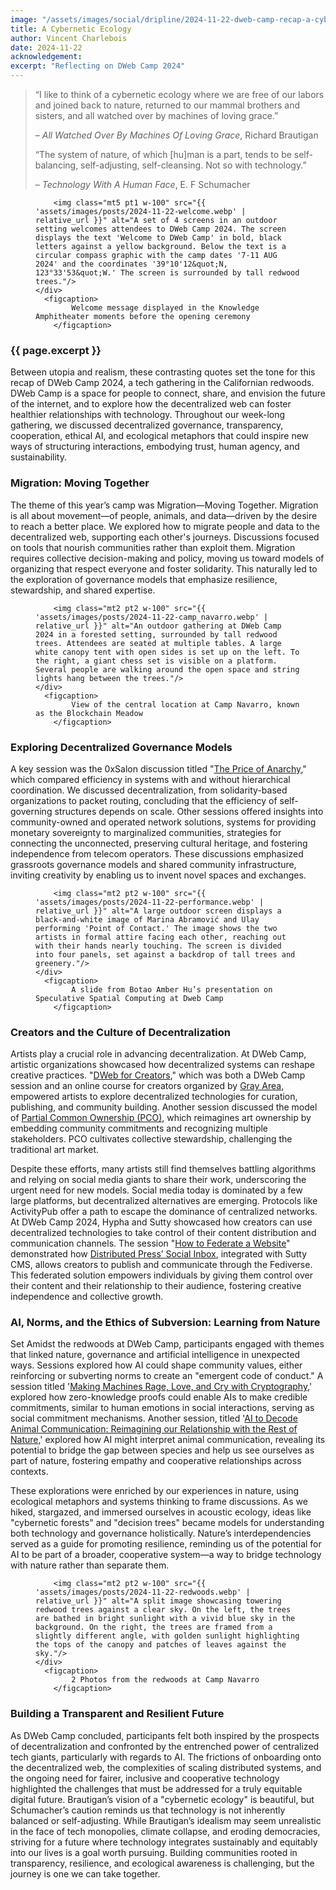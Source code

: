 ```yaml
---
image: "/assets/images/social/dripline/2024-11-22-dweb-camp-recap-a-cybernetic-ecology.webp"
title: A Cybernetic Ecology
author: Vincent Charlebois
date: 2024-11-22
acknowledgement: 
excerpt: "Reflecting on DWeb Camp 2024"
---
```



> “I like to think of a cybernetic ecology where we are free of our labors and joined back to nature, returned to our mammal brothers and sisters, and all watched over by machines of loving grace.” 
>                
> <p class="tr"> – <i>All Watched Over By Machines Of Loving Grace</i>, Richard Brautigan</p>
>
> “The system of nature, of which [hu]man is a part, tends to be self-balancing, self-adjusting, self-cleansing. Not so with technology.” 
>                
> <p class="tr"> – <i>Technology With A Human Face</i>, E. F Schumacher</p>

<figure class="pb4">
    <div class='flex items-center justify-center' style="width: 100%;">

        <img class="mt5 pt1 w-100" src="{{ 'assets/images/posts/2024-11-22-welcome.webp' | relative_url }}" alt="A set of 4 screens in an outdoor setting welcomes attendees to DWeb Camp 2024. The screen displays the text 'Welcome to DWeb Camp' in bold, black letters against a yellow background. Below the text is a circular compass graphic with the camp dates '7-11 AUG 2024' and the coordinates '39°10'12&quot;N, 123°33'53&quot;W.' The screen is surrounded by tall redwood trees."/>
    </div>
      <figcaption>
            Welcome message displayed in the Knowledge Amphitheater moments before the opening ceremony
        </figcaption>
</figure>

### {{ page.excerpt }}

Between utopia and realism, these contrasting quotes set the tone for this recap of DWeb Camp 2024, a tech gathering in the Californian redwoods. DWeb Camp is a space for people to connect, share, and envision the future of the internet, and to explore how the decentralized web can foster healthier relationships with technology. Throughout our week-long gathering, we discussed decentralized governance, transparency, cooperation, ethical AI, and ecological metaphors that could inspire new ways of structuring interactions, embodying trust, human agency, and sustainability.

### Migration: Moving Together

The theme of this year’s camp was Migration—Moving Together. Migration is all about movement—of people, animals, and data—driven by the desire to reach a better place. We explored how to migrate people and data to the decentralized web, supporting each other's journeys. Discussions focused on tools that nourish communities rather than exploit them. Migration requires collective decision-making and policy, moving us toward models of organizing that respect everyone and foster solidarity. This naturally led to the exploration of governance models that emphasize resilience, stewardship, and shared expertise. 

<figure class="pb4">
    <div class='flex items-center justify-center' style="width: 100%;">

        <img class="mt2 pt2 w-100" src="{{ 'assets/images/posts/2024-11-22-camp_navarro.webp' | relative_url }}" alt="An outdoor gathering at DWeb Camp 2024 in a forested setting, surrounded by tall redwood trees. Attendees are seated at multiple tables. A large white canopy tent with open sides is set up on the left. To the right, a giant chess set is visible on a platform. Several people are walking around the open space and string lights hang between the trees."/>
    </div>
      <figcaption>
            View of the central location at Camp Navarro, known as the Blockchain Meadow
        </figcaption>
</figure>

### Exploring Decentralized Governance Models

A key session was the 0xSalon discussion titled "[The Price of Anarchy](https://dwebcamp2024.sched.com/event/1gxXo/0xsalon-discussion-on-the-price-of-anarchy)," which compared efficiency in systems with and without hierarchical coordination. We discussed decentralization, from solidarity-based organizations to packet routing, concluding that the efficiency of self-governing structures depends on scale. Other sessions offered insights into community-owned and operated network solutions, systems for providing monetary sovereignty to marginalized communities, strategies for connecting the unconnected, preserving cultural heritage, and fostering independence from telecom operators. These discussions emphasized grassroots governance models and shared community infrastructure, inviting creativity by enabling us to invent novel spaces and exchanges.


<figure class="pb4">
    <div class='flex items-center justify-center' style="width: 100%;">

        <img class="mt2 pt2 w-100" src="{{ 'assets/images/posts/2024-11-22-performance.webp' | relative_url }}" alt="A large outdoor screen displays a black-and-white image of Marina Abramović and Ulay performing 'Point of Contact.' The image shows the two artists in formal attire facing each other, reaching out with their hands nearly touching. The screen is divided into four panels, set against a backdrop of tall trees and greenery."/>
    </div>
      <figcaption>
            A slide from Botao Amber Hu’s presentation on Speculative Spatial Computing at Dweb Camp
        </figcaption>
</figure>

### Creators and the Culture of Decentralization

Artists play a crucial role in advancing decentralization. At DWeb Camp, artistic organizations showcased how decentralized systems can reshape creative practices. "[DWeb for Creators](https://grayarea.org/course/dweb-for-creators/)," which was both a DWeb Camp session and an online course for creators organized by [Gray Area](https://grayarea.org/), empowered artists to explore decentralized technologies for curation, publishing, and community building. Another session discussed the model of [Partial Common Ownership (PCO)](https://www.radicalxchange.org/wiki/partial-common-ownership/), which reimagines art ownership by embedding community commitments and recognizing multiple stakeholders. PCO cultivates collective stewardship, challenging the traditional art market.  

Despite these efforts, many artists still find themselves battling algorithms and relying on social media giants to share their work, underscoring the urgent need for new models. Social media today is dominated by a few large platforms, but decentralized alternatives are emerging. Protocols like ActivityPub offer a path to escape the dominance of centralized networks. At DWeb Camp 2024, Hypha and Sutty showcased how creators can use decentralized technologies to take control of their content distribution and communication channels. The session "[How to Federate a Website](https://dwebcamp2024.sched.com/event/1gxZ7)" demonstrated how [Distributed Press’ Social Inbox](https://docs.distributed.press/social-inbox/), integrated with Sutty CMS, allows creators to publish and communicate through the Fediverse. This federated solution empowers individuals by giving them control over their content and their relationship to their audience, fostering creative independence and collective growth.

### AI, Norms, and the Ethics of Subversion: Learning from Nature

Set Amidst the redwoods at DWeb Camp, participants engaged with themes that linked nature, governance and artificial intelligence in unexpected ways. Sessions explored how AI could shape community values, either reinforcing or subverting norms to create an "emergent code of conduct." A session titled '[Making Machines Rage, Love, and Cry with Cryptography](https://dwebcamp2024.sched.com/event/1gxUx/making-machines-rage-love-and-cry-with-cryptography),' explored how zero-knowledge proofs could enable AIs to make credible commitments, similar to human emotions in social interactions, serving as social commitment mechanisms. Another session, titled '[AI to Decode Animal Communication: Reimagining our Relationship with the Rest of Nature](https://archive.org/details/ai-to-decode-animal-communication),' explored how AI might interpret animal communication, revealing its potential to bridge the gap between species and help us see ourselves as part of nature, fostering empathy and cooperative relationships across contexts. 

These explorations were enriched by our experiences in nature, using ecological metaphors and systems thinking to frame discussions. As we hiked, stargazed, and immersed ourselves in acoustic ecology, ideas like "cybernetic forests" and "decision trees" became models for understanding both technology and governance holistically. Nature’s interdependencies served as a guide for promoting resilience, reminding us of the potential for AI to be part of a broader, cooperative system—a way to bridge technology with nature rather than separate them.


<figure class="pb4">
    <div class='flex items-center justify-center' style="width: 100%;">

        <img class="mt2 pt2 w-100" src="{{ 'assets/images/posts/2024-11-22-redwoods.webp' | relative_url }}" alt="A split image showcasing towering redwood trees against a clear sky. On the left, the trees are bathed in bright sunlight with a vivid blue sky in the background. On the right, the trees are framed from a slightly different angle, with golden sunlight highlighting the tops of the canopy and patches of leaves against the sky."/>
    </div>
      <figcaption>
            2 Photos from the redwoods at Camp Navarro
        </figcaption>
</figure>

### Building a Transparent and Resilient Future

As DWeb Camp concluded, participants felt both inspired by the prospects of decentralization and confronted by the entrenched power of centralized tech giants, particularly with regards to AI.  The frictions of onboarding onto the decentralized web, the complexities of scaling distributed systems, and the ongoing need for fairer, inclusive and cooperative technology highlighted the challenges that must be addressed for a truly equitable digital future. Brautigan’s vision of a "cybernetic ecology" is beautiful, but Schumacher’s caution reminds us that technology is not inherently balanced or self-adjusting. While Brautigan’s idealism may seem unrealistic in the face of tech monopolies, climate collapse, and eroding democracies, striving for a future where technology integrates sustainably and equitably into our lives is a goal worth pursuing. Building communities rooted in transparency, resilience, and ecological awareness is challenging, but the journey is one we can take together. 
